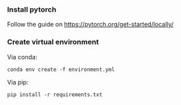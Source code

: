 ### Install pytorch
Follow the guide on https://pytorch.org/get-started/locally/

### Create virtual environment
Via conda:

`conda env create -f environment.yml`

Via pip:

`pip install -r requirements.txt`